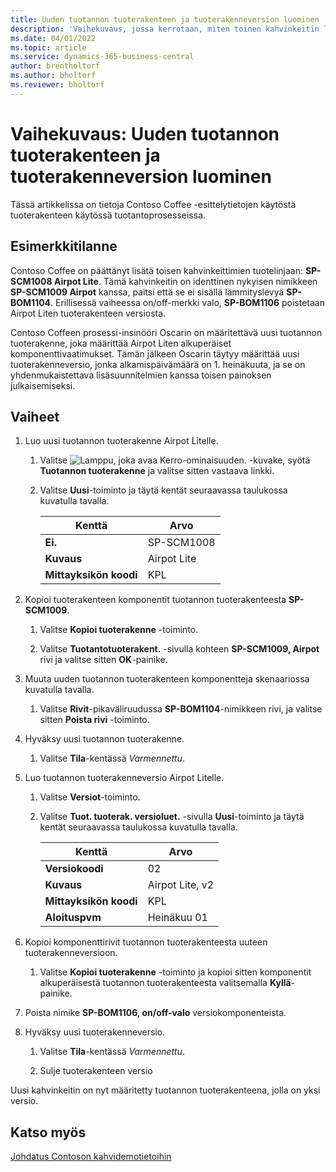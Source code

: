 ```yaml
---
title: Uuden tuotannon tuoterakenteen ja tuoterakenneversion luominen
description: 'Vaihekuvaus, jossa kerrotaan, miten toinen kahvinkeitin lisätään Contoso Coffee -tuotelinjaan Business Centralissa.'
ms.date: 04/01/2022
ms.topic: article
ms.service: dynamics-365-business-central
author: brentholtorf
ms.author: bholtorf
ms.reviewer: bholtorf
---
```

# <a name="walkthrough-create-a-new-production-bom-and-bom-version"></a>Vaihekuvaus: Uuden tuotannon tuoterakenteen ja tuoterakenneversion luominen

Tässä artikkelissa on tietoja Contoso Coffee -esittelytietojen käytöstä tuoterakenteen käytössä tuotantoprosesseissa.  

## <a name="scenario"></a>Esimerkkitilanne

Contoso Coffee on päättänyt lisätä toisen kahvinkeittimien tuotelinjaan: **SP-SCM1008 Airpot Lite**. Tämä kahvinkeitin on identtinen nykyisen nimikkeen **SP-SCM1009 Airpot** kanssa, paitsi että se ei sisällä lämmityslevyä **SP-BOM1104**. Erillisessä vaiheessa on/off-merkki valo, **SP-BOM1106** poistetaan Airpot Liten tuoterakenteen versiosta.

Contoso Coffeen prosessi-insinööri Oscarin on määritettävä uusi tuotannon tuoterakenne, joka määrittää Airpot Liten alkuperäiset komponenttivaatimukset. Tämän jälkeen Oscarin täytyy määrittää uusi tuoterakenneversio, jonka alkamispäivämäärä on 1. heinäkuuta, ja se on yhdenmukaistettava lisäsuunnitelmien kanssa toisen painoksen julkaisemiseksi.

## <a name="steps"></a>Vaiheet

1. Luo uusi tuotannon tuoterakenne Airpot Litelle.

    1. Valitse ![Lamppu, joka avaa Kerro-ominaisuuden.](../../media/ui-search/search_small.png "Kerro, mitä haluat tehdä") -kuvake, syötä **Tuotannon tuoterakenne** ja valitse sitten vastaava linkki.  

    2. Valitse **Uusi**-toiminto ja täytä kentät seuraavassa taulukossa kuvatulla tavalla.  

        |Kenttä  |Arvo  |
        |---------|---------|
        |**Ei.** |SP-SCM1008|
        |**Kuvaus** |Airpot Lite|
        |**Mittayksikön koodi**|KPL  |

2. Kopioi tuoterakenteen komponentit tuotannon tuoterakenteesta **SP-SCM1009**.

    1. Valitse **Kopioi tuoterakenne** -toiminto.

    2. Valitse **Tuotantotuoterakent.** -sivulla kohteen **SP-SCM1009, Airpot** rivi ja valitse sitten **OK**-painike.

3. Muuta uuden tuotannon tuoterakenteen komponentteja skenaariossa kuvatulla tavalla.

    1. Valitse **Rivit**-pikaväliruudussa **SP-BOM1104**-nimikkeen rivi, ja valitse sitten **Poista rivi** -toiminto.  

4. Hyväksy uusi tuotannon tuoterakenne.  

    1. Valitse **Tila**-kentässä *Varmennettu*.  

5. Luo tuotannon tuoterakenneversio Airpot Litelle.

    1. Valitse **Versiot**-toiminto.

    2. Valitse **Tuot. tuoterak. versioluet.** -sivulla **Uusi**-toiminto ja täytä kentät seuraavassa taulukossa kuvatulla tavalla.  

        |Kenttä  |Arvo  |
        |---------|---------|
        |**Versiokoodi** |02|
        |**Kuvaus** |Airpot Lite, v2|
        |**Mittayksikön koodi**|KPL  |  
        |**Aloituspvm**|Heinäkuu 01  |  

6. Kopioi komponenttirivit tuotannon tuoterakenteesta uuteen tuoterakenneversioon.

    1. Valitse **Kopioi tuoterakenne** -toiminto ja kopioi sitten komponentit alkuperäisestä tuotannon tuoterakenteesta valitsemalla **Kyllä**-painike.

7. Poista nimike **SP-BOM1106, on/off-valo** versiokomponenteista.

8. Hyväksy uusi tuoterakenneversio.

    1. Valitse **Tila**-kentässä *Varmennettu*.  

    2. Sulje tuoterakenteen versio

Uusi kahvinkeitin on nyt määritetty tuotannon tuoterakenteena, jolla on yksi versio.  

## <a name="see-also"></a>Katso myös

[Johdatus Contoson kahvidemotietoihin](../contoso-coffee-intro.md)  
